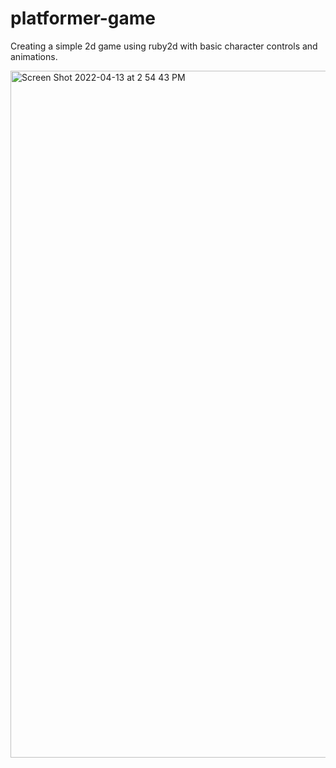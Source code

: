 # platformer-game

Creating a simple 2d game using ruby2d with basic character controls and animations.


<img width="1099" alt="Screen Shot 2022-04-13 at 2 54 43 PM" src="https://user-images.githubusercontent.com/76694135/163250393-802ac315-35d8-4e5c-8eff-21776a88e793.png">
